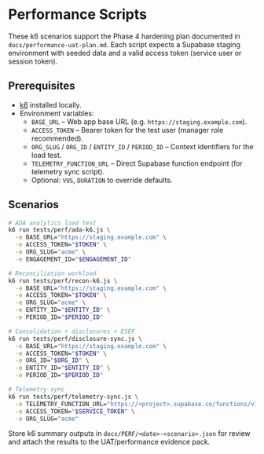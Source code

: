 # Performance Scripts

These k6 scenarios support the Phase 4 hardening plan documented in
`docs/performance-uat-plan.md`. Each script expects a Supabase staging environment with
seeded data and a valid access token (service user or session token).

## Prerequisites

- [k6](https://k6.io/docs/getting-started/installation/) installed locally.
- Environment variables:
  - `BASE_URL` – Web app base URL (e.g. `https://staging.example.com`).
  - `ACCESS_TOKEN` – Bearer token for the test user (manager role recommended).
  - `ORG_SLUG` / `ORG_ID` / `ENTITY_ID` / `PERIOD_ID` – Context identifiers for the load test.
  - `TELEMETRY_FUNCTION_URL` – Direct Supabase function endpoint (for telemetry sync script).
  - Optional: `VUS`, `DURATION` to override defaults.

## Scenarios

```bash
# ADA analytics load test
k6 run tests/perf/ada-k6.js \
  -e BASE_URL="https://staging.example.com" \
  -e ACCESS_TOKEN="$TOKEN" \
  -e ORG_SLUG="acme" \
  -e ENGAGEMENT_ID="$ENGAGEMENT_ID"

# Reconciliation workload
k6 run tests/perf/recon-k6.js \
  -e BASE_URL="https://staging.example.com" \
  -e ACCESS_TOKEN="$TOKEN" \
  -e ORG_SLUG="acme" \
  -e ENTITY_ID="$ENTITY_ID" \
  -e PERIOD_ID="$PERIOD_ID"

# Consolidation + disclosures + ESEF
k6 run tests/perf/disclosure-sync.js \
  -e BASE_URL="https://staging.example.com" \
  -e ACCESS_TOKEN="$TOKEN" \
  -e ORG_ID="$ORG_ID" \
  -e ENTITY_ID="$ENTITY_ID" \
  -e PERIOD_ID="$PERIOD_ID"

# Telemetry sync
k6 run tests/perf/telemetry-sync.js \
  -e TELEMETRY_FUNCTION_URL="https://<project>.supabase.co/functions/v1/telemetry-sync" \
  -e ACCESS_TOKEN="$SERVICE_TOKEN" \
  -e ORG_SLUG="acme"
```

Store k6 summary outputs in `docs/PERF/<date>-<scenario>.json` for review and attach the
results to the UAT/performance evidence pack.
